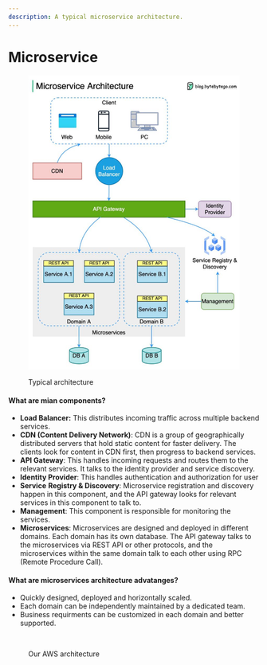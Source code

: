 ```yaml
---
description: A typical microservice architecture.
---
```


# Microservice

<figure><img src="../.gitbook/assets/image (7) (1).png" alt=""><figcaption><p>Typical architecture</p></figcaption></figure>

#### What are mian components?

* **Load Balancer:** This distributes incoming traffic across multiple backend services.
* **CDN (Content Delivery Network)**: CDN is a group of geographically distributed servers that hold static content for faster delivery. The clients look for content in CDN first, then progress to backend services.
* **API Gateway**: This handles incoming requests and routes them to the relevant services. It talks to the identity provider and service discovery.
* **Identity Provider**: This handles authentication and authorization for user
* **Service** **Registry & Discovery**: Microservice registration and discovery happen in this component, and the API gateway looks for relevant services in this component to talk to.
* **Management**: This component is responsible for monitoring the services.
* **Microservices**: Microservices are designed and deployed in different domains. Each domain has its own database. The API gateway talks to the microservices via REST API or other protocols, and the microservices within the same domain talk to each other using RPC (Remote Procedure Call).

#### What are microservices architecture advatanges?

* Quickly designed, deployed and horizontally scaled.
* Each domain can be independently maintained by a dedicated team.
* Business requirments can be customized in each domain and better supported.

<figure><img src="https://lh5.googleusercontent.com/axSRzD0no2BNCYASAcDWXrvVpM1XcSL80mP4WQ0xs8P6vksJgMfbjoP70fsBmOLGm7kDTyRnUOumzuRqBkUm678p9UXHaIfdkQUnwG77GMghUb9qsMB5II4AFHK7NPjJsH9Kx44vhWj5k1cD8X9UiLo" alt=""><figcaption><p>Our AWS architecture</p></figcaption></figure>
